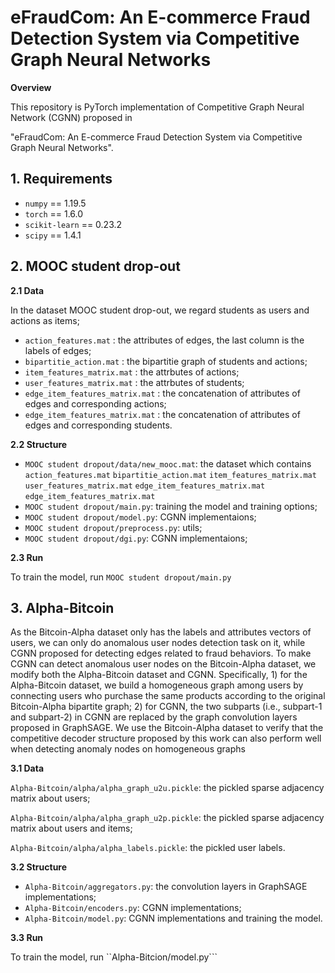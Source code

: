 # eFraudCom: An E-commerce Fraud Detection System via Competitive Graph Neural Networks
**Overview** 

This repository is PyTorch implementation of Competitive Graph Neural Network (CGNN) proposed in 

"eFraudCom: An E-commerce Fraud Detection System via Competitive Graph Neural Networks".

## 1. Requirements

* ```numpy``` == 1.19.5
* ```torch``` == 1.6.0
* ```scikit-learn``` == 0.23.2
* ```scipy``` == 1.4.1

## 2. MOOC student drop-out

**2.1 Data**

In the dataset MOOC student drop-out, we regard students as users and actions as items;
* ```action_features.mat``` : the attributes of edges, the last column is the labels of edges;
* ```bipartitie_action.mat``` : the bipartitie graph of students and actions;
* ```item_features_matrix.mat``` : the attrbutes of actions;
* ```user_features_matrix.mat``` : the attrbutes of students;
* ```edge_item_features_matrix.mat``` : the concatenation of attributes of edges and corresponding actions;
* ```edge_item_features_matrix.mat``` : the concatenation of attributes of edges and corresponding students.

**2.2 Structure**

* ```MOOC student dropout/data/new_mooc.mat```: the dataset which contains ```action_features.mat``` ```bipartitie_action.mat``` ```item_features_matrix.mat``` ```user_features_matrix.mat``` ```edge_item_features_matrix.mat``` ```edge_item_features_matrix.mat```
* ```MOOC student dropout/main.py```: training the model and training options; 
* ```MOOC student dropout/model.py```:  CGNN implementaions;
* ```MOOC student dropout/preprocess.py```: utils;
* ```MOOC student dropout/dgi.py```: CGNN implementaions;

**2.3 Run**

To train the model, run ```MOOC student dropout/main.py```

## 3. Alpha-Bitcoin

As the Bitcoin-Alpha dataset only has the labels and attributes vectors of users, we can only do anomalous user nodes detection task on it, while CGNN proposed for detecting edges related to fraud behaviors. To make CGNN can detect anomalous user nodes on the Bitcoin-Alpha dataset, we modify both the Alpha-Bitcoin dataset and CGNN. Specifically, 1) for the Alpha-Bitcoin dataset, we build a homogeneous graph among users by connecting users who purchase the same products according to the original Bitcoin-Alpha bipartite graph; 2) for CGNN, the two subparts (i.e., subpart-1 and subpart-2) in CGNN are replaced by the graph convolution layers proposed in GraphSAGE. We use the Bitcoin-Alpha dataset to verify that the competitive decoder structure proposed by this work can also perform well when detecting anomaly nodes on homogeneous graphs

**3.1 Data**

```Alpha-Bitcoin/alpha/alpha_graph_u2u.pickle```: the pickled sparse adjacency matrix about users;

```Alpha-Bitcoin/alpha/alpha_graph_u2p.pickle```: the pickled sparse adjacency matrix about users and items;

```Alpha-Bitcoin/alpha/alpha_labels.pickle```: the pickled user labels.

**3.2 Structure**
* ```Alpha-Bitcoin/aggregators.py```: the convolution layers in GraphSAGE implementations;
* ```Alpha-Bitcoin/encoders.py```: CGNN implementations;
* ```Alpha-Bitcoin/model.py```: CGNN implementations and training the model.

**3.3 Run**

To train the model, run ``Alpha-Bitcion/model.py```
